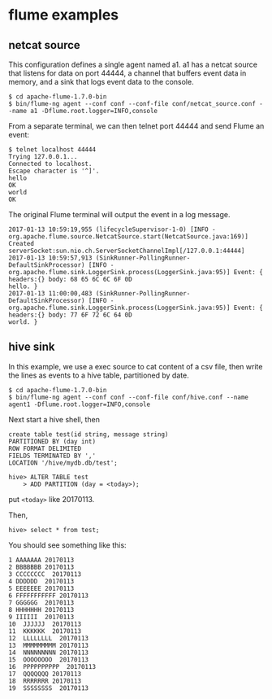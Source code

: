 # flume examples## netcat sourceThis configuration defines a single agent named a1. a1 has a netcat source that listens for data on port 44444, a channel that buffers event data in memory, and a sink that logs event data to the console. ```$ cd apache-flume-1.7.0-bin$ bin/flume-ng agent --conf conf --conf-file conf/netcat_source.conf --name a1 -Dflume.root.logger=INFO,console```From a separate terminal, we can then telnet port 44444 and send Flume an event:```$ telnet localhost 44444Trying 127.0.0.1...Connected to localhost.Escape character is '^]'.helloOKworldOK```The original Flume terminal will output the event in a log message.```2017-01-13 10:59:19,955 (lifecycleSupervisor-1-0) [INFO - org.apache.flume.source.NetcatSource.start(NetcatSource.java:169)] Created serverSocket:sun.nio.ch.ServerSocketChannelImpl[/127.0.0.1:44444]2017-01-13 10:59:57,913 (SinkRunner-PollingRunner-DefaultSinkProcessor) [INFO - org.apache.flume.sink.LoggerSink.process(LoggerSink.java:95)] Event: { headers:{} body: 68 65 6C 6C 6F 0D                               hello. }2017-01-13 11:00:00,483 (SinkRunner-PollingRunner-DefaultSinkProcessor) [INFO - org.apache.flume.sink.LoggerSink.process(LoggerSink.java:95)] Event: { headers:{} body: 77 6F 72 6C 64 0D                               world. }```## hive sinkIn this example, we use a exec source to cat content of a csv file, then write the lines as events to a hive table, partitioned by date.```$ cd apache-flume-1.7.0-bin$ bin/flume-ng agent --conf conf --conf-file conf/hive.conf --name agent1 -Dflume.root.logger=INFO,console```Next start a hive shell, then```create table test(id string, message string)PARTITIONED BY (day int)ROW FORMAT DELIMITEDFIELDS TERMINATED BY ','LOCATION '/hive/mydb.db/test';hive> ALTER TABLE test    > ADD PARTITION (day = <today>);```put `<today>` like 20170113.Then,```hive> select * from test;```You should see something like this:```1 AAAAAAA 201701132 BBBBBBB 201701133 CCCCCCCC  201701134 DDDDDD  201701135 EEEEEEE 201701136 FFFFFFFFFFF 201701137 GGGGGG  201701138 HHHHHHH 201701139 IIIIII  2017011310  JJJJJJ  2017011311  KKKKKK  2017011312  LLLLLLLL  2017011313  MMMMMMMMM 2017011314  NNNNNNNNN 2017011315  OOOOOOOO  2017011316  PPPPPPPPPP  2017011317  QQQQQQQ 2017011318  RRRRRRR 2017011319  SSSSSSSS  20170113```
